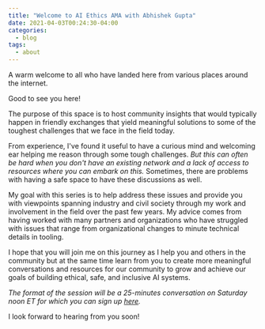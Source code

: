 ```yaml
---
title: "Welcome to AI Ethics AMA with Abhishek Gupta"
date: 2021-04-03T00:24:30-04:00
categories:
  - blog
tags:
  - about
---
```


A warm welcome to all who have landed here from various places around the internet. 

Good to see you here! 

The purpose of this space is to host community insights that would typically happen in friendly exchanges that yield meaningful solutions to some of the toughest challenges that we face in the field today. 

From experience, I've found it useful to have a curious mind and welcoming ear helping me reason through some tough challenges. _But this can often be hard when you don't have an existing network and a lack of access to resources where you can embark on this._ Sometimes, there are problems with having a safe space to have these discussions as well. 

My goal with this series is to help address these issues and provide you with viewpoints spanning industry and civil society through my work and involvement in the field over the past few years. My advice comes from having worked with many partners and organizations who have struggled with issues that range from organizational changes to minute technical details in tooling. 

I hope that you will join me on this journey as I help you and others in the community but at the same time learn from you to create more meaningful conversations and resources for our community to grow and achieve our goals of building ethical, safe, and inclusive AI systems. 

*The format of the session will be a 25-minutes conversation on Saturday noon ET for which you can sign up [here](https://forms.gle/EArTEAfP3dvUCDov5).*

I look forward to hearing from you soon! 
